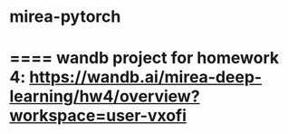 # mirea-pytorch

====
wandb project for homework 4: https://wandb.ai/mirea-deep-learning/hw4/overview?workspace=user-vxofi
====
